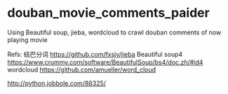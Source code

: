 # douban_movie_comments_paider
Using Beautiful soup, jieba, wordcloud to crawl douban comments of now playing movie

Refs:
结巴分词            https://github.com/fxsjy/jieba
Beautiful soup4    https://www.crummy.com/software/BeautifulSoup/bs4/doc.zh/#id4
wordcloud          https://github.com/amueller/word_cloud

http://python.jobbole.com/88325/
